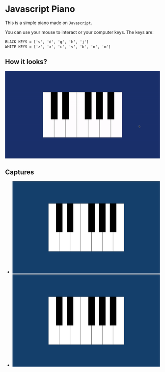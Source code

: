 # Javascript Piano

This is a simple piano made on `Javascript`.

You can use your mouse to interact or your computer keys.
The keys are:

    BLACK KEYS = ['s', 'd', 'g', 'h', 'j']
    WHITE KEYS = ['z', 'x', 'c', 'v', 'b', 'n', 'm']

## How it looks?

![animation.gif](images/animation.gif)

## Captures

- <img src="images/1.png" alt="1.png" width="600" height="300"/>

- <img src="images/1.png" alt="1.png" width="600" height="300"/>
